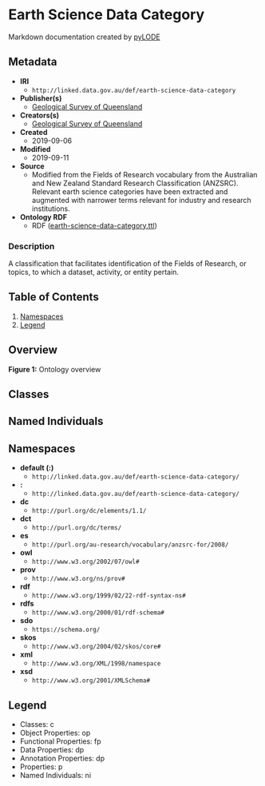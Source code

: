 # Earth Science Data Category
Markdown documentation created by [pyLODE](http://github.com/rdflib/pyLODE)


## Metadata
* **IRI**
  * `http://linked.data.gov.au/def/earth-science-data-category`
* **Publisher(s)**
  * [Geological Survey of Queensland](http://linked.data.gov.au/org/gsq)
* **Creators(s)**
  * [Geological Survey of Queensland](http://linked.data.gov.au/org/gsq)
* **Created**
  * 2019-09-06
* **Modified**
  * 2019-09-11
* **Source**
  * Modified from the Fields of Research vocabulary from the Australian and New Zealand Standard Research Classification (ANZSRC). Relevant earth science categories have been extracted and augmented with narrower terms relevant for industry and research institutions.
* **Ontology RDF**
  * RDF ([earth-science-data-category.ttl](turtle))
### Description
<p>A classification that facilitates identification of the Fields of Research, or topics, to which a dataset, activity, or entity pertain.</p>

## Table of Contents
1. [Namespaces](#namespaces)
1. [Legend](#legend)


## Overview

**Figure 1:** Ontology overview
## Classes

## Named Individuals
## Namespaces
* **default (:)**
  * `http://linked.data.gov.au/def/earth-science-data-category/`
* **:**
  * `http://linked.data.gov.au/def/earth-science-data-category/`
* **dc**
  * `http://purl.org/dc/elements/1.1/`
* **dct**
  * `http://purl.org/dc/terms/`
* **es**
  * `http://purl.org/au-research/vocabulary/anzsrc-for/2008/`
* **owl**
  * `http://www.w3.org/2002/07/owl#`
* **prov**
  * `http://www.w3.org/ns/prov#`
* **rdf**
  * `http://www.w3.org/1999/02/22-rdf-syntax-ns#`
* **rdfs**
  * `http://www.w3.org/2000/01/rdf-schema#`
* **sdo**
  * `https://schema.org/`
* **skos**
  * `http://www.w3.org/2004/02/skos/core#`
* **xml**
  * `http://www.w3.org/XML/1998/namespace`
* **xsd**
  * `http://www.w3.org/2001/XMLSchema#`

## Legend
* Classes: c
* Object Properties: op
* Functional Properties: fp
* Data Properties: dp
* Annotation Properties: dp
* Properties: p
* Named Individuals: ni